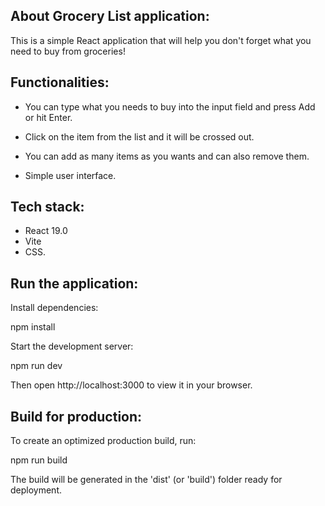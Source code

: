 ## About Grocery List application:

This is a simple React application that will help you don't forget what you need to buy from groceries!

## Functionalities:

- You can type what you needs to buy into the input field and press Add or hit Enter.

- Click on the item from the list and it will be crossed out.

- You can add as many items as you wants and can also remove them.

- Simple user interface. 

## Tech stack:

- React 19.0
- Vite
- CSS.

## Run the application:

Install dependencies:

npm install

Start the development server:

npm run dev

Then open http://localhost:3000 to view it in your browser.

## Build for production:
To create an optimized production build, run:

npm run build

The build will be generated in the 'dist' (or 'build') folder ready for deployment.

